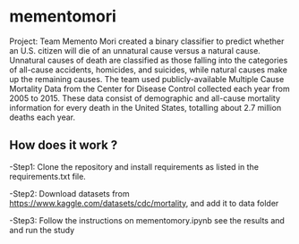 # mementomori
Project: Team Memento Mori created a binary classifier to predict whether an U.S. citizen will die of an unnatural cause versus a natural cause.  Unnatural causes of death are classified as those falling into the categories of all-cause accidents, homicides, and suicides, while natural causes make up the remaining causes.  The team used publicly-available Multiple Cause Mortality Data from the Center for Disease Control collected each year from 2005 to 2015.  These data consist of demographic and all-cause mortality information for every death in the United States, totalling about 2.7 million deaths each year.

## How does it work ? 
  -Step1: Clone the repository and install requirements as listed in the requirements.txt file.
  
  -Step2: Download datasets from https://www.kaggle.com/datasets/cdc/mortality, and add it to data folder
  
  -Step3: Follow the instructions on mementomory.ipynb see the results and and run the study
    
